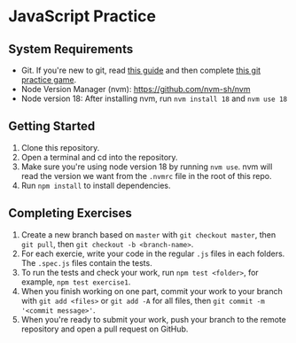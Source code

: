 # JavaScript Practice

## System Requirements

- Git. If you're new to git, read [this guide](https://rogerdudler.github.io/git-guide/) and then complete [this git practice game](https://learngitbranching.js.org/).
- Node Version Manager (nvm): https://github.com/nvm-sh/nvm
- Node version 18: After installing nvm, run `nvm install 18` and `nvm use 18`

## Getting Started

1. Clone this repository.
2. Open a terminal and cd into the repository.
3. Make sure you're using node version 18 by running `nvm use`. nvm will read the version we want from the `.nvmrc` file in the root of this repo.
4. Run `npm install` to install dependencies.

## Completing Exercises

1. Create a new branch based on `master` with `git checkout master`, then `git pull`, then `git checkout -b <branch-name>`.
2. For each exercie, write your code in the regular `.js` files in each folders. The `.spec.js` files contain the tests.
3. To run the tests and check your work, run `npm test <folder>`, for example, `npm test exercise1`.
4. When you finish working on one part, commit your work to your branch with `git add <files>` or `git add -A` for all files, then `git commit -m '<commit message>'`.
5. When you're ready to submit your work, push your branch to the remote repository and open a pull request on GitHub.
